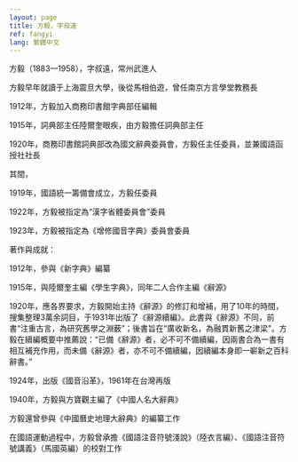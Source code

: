 ```yaml
---
layout: page
title: 方毅，字叔遠
ref: fangyi
lang: 繁體中文
---
```


方毅（1883—1958），字叔遠，常州武進人

方毅早年就讀于上海震旦大學，後從馬相伯遊，曾任南京方言學堂教務長

1912年，方毅加入商務印書館字典部任編輯

1915年，詞典部主任陸爾奎眼疾，由方毅擔任詞典部主任

1920年，商務印書館詞典部改為國文辭典委員會，方毅任主任委員，並兼國語函授社社長

其間，

1919年，國語統一籌備會成立，方毅任委員

1922年，方毅被指定為“漢字省體委員會”委員

1923年，方毅被指定為《增修國音字典》委員會委員

著作與成就：

1912年，參與《新字典》編纂

1915年，與陸爾奎主編《學生字典》，同年二人合作主編《辭源》

1920年，應各界要求，方毅開始主持《辭源》的修訂和增補，用了10年的時間，搜集整理3萬余詞目，于1931年出版了《辭源續編》。此書與《辭源》不同，前書“注重古言，為研究舊學之淵薮”；後書旨在“廣收新名，為融貫新舊之津梁”。方毅在續編概要中推薦說：“已備《辭源》者，必不可不備續編，因兩書合為一書有相互補充作用，而未備《辭源》者，亦不可不備續編，因續編本身即一嶄新之百科辭書。”

1924年，出版《國音沿革》，1961年在台灣再版

1940年，方毅與方寶觀主編了《中國人名大辭典》

方毅還曾參與《中國曆史地理大辭典》的編纂工作

在國語運動過程中，方毅曾承擔《國語注音符號淺說》（陸衣言編）、《國語注音符號講義》（馬國英編）的校對工作